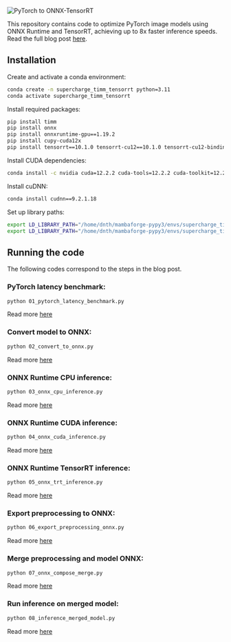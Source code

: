 ![PyTorch to ONNX-TensorRT](https://dicksonneoh.com/images/portfolio/supercharge_your_pytorch_image_models/post_image.png)

This repository contains code to optimize PyTorch image models using ONNX Runtime and TensorRT, achieving up to 8x faster inference speeds. Read the full blog post [here](https://dicksonneoh.com/portfolio/supercharge_your_pytorch_image_models/).


## Installation
Create and activate a conda environment:

```bash
conda create -n supercharge_timm_tensorrt python=3.11
conda activate supercharge_timm_tensorrt
```
 Install required packages:


```bash
pip install timm
pip install onnx
pip install onnxruntime-gpu==1.19.2
pip install cupy-cuda12x
pip install tensorrt==10.1.0 tensorrt-cu12==10.1.0 tensorrt-cu12-bindings==10.1.0 tensorrt-cu12-libs==10.1.0
```

Install CUDA dependencies:
```bash
conda install -c nvidia cuda=12.2.2 cuda-tools=12.2.2 cuda-toolkit=12.2.2 cuda-version=12.2 cuda-command-line-tools=12.2.2 cuda-compiler=12.2.2 cuda-runtime=12.2.2
```

Install cuDNN:
```bash
conda install cudnn==9.2.1.18
```

Set up library paths:
```bash
export LD_LIBRARY_PATH="/home/dnth/mambaforge-pypy3/envs/supercharge_timm_tensorrt/lib:$LD_LIBRARY_PATH"
export LD_LIBRARY_PATH="/home/dnth/mambaforge-pypy3/envs/supercharge_timm_tensorrt/lib/python3.11/site-packages/tensorrt_libs:$LD_LIBRARY_PATH"
```

## Running the code

The following codes correspond to the steps in the blog post.

### PyTorch latency benchmark:
   ```bash
   python 01_pytorch_latency_benchmark.py
   ```
Read more [here](https://dicksonneoh.com/portfolio/supercharge_your_pytorch_image_models//#-baseline-latency)

### Convert model to ONNX:
   ```bash
   python 02_convert_to_onnx.py
   ```
Read more [here](https://dicksonneoh.com/portfolio/supercharge_your_pytorch_image_models//#-convert-to-onnx)

### ONNX Runtime CPU inference:
   ```bash
   python 03_onnx_cpu_inference.py
   ```
Read more [here](https://dicksonneoh.com/portfolio/supercharge_your_pytorch_image_models//#-onnx-runtime-on-cpu)

### ONNX Runtime CUDA inference:
   ```bash
   python 04_onnx_cuda_inference.py
   ```
Read more [here](https://dicksonneoh.com/portfolio/supercharge_your_pytorch_image_models//#-onnx-runtime-on-cuda)

### ONNX Runtime TensorRT inference:
   ```bash
   python 05_onnx_trt_inference.py
   ```
Read more [here](https://dicksonneoh.com/portfolio/supercharge_your_pytorch_image_models//#-onnx-runtime-on-tensorrt)

### Export preprocessing to ONNX:
   ```bash
   python 06_export_preprocessing_onnx.py
   ```
Read more [here](https://dicksonneoh.com/portfolio/supercharge_your_pytorch_image_models//#-bake-pre-processing-into-onnx)

### Merge preprocessing and model ONNX:
   ```bash
   python 07_onnx_compose_merge.py
   ```
Read more [here](https://dicksonneoh.com/portfolio/supercharge_your_pytorch_image_models//#-bake-pre-processing-into-onnx)

### Run inference on merged model:
   ```bash
   python 08_inference_merged_model.py
   ```
Read more [here](https://dicksonneoh.com/portfolio/supercharge_your_pytorch_image_models//#-bake-pre-processing-into-onnx)



<!-- # Pytorch to ONNX-TensorRT

This repository contains a script to convert a PyTorch model to ONNX format and then to TensorRT format.

## Prerequisites

- PyTorch
- ONNX
- TensorRT

## Installation
For simplicity, I'll use a conda environment with Python 3.11.

Setup conda environment:
```bash
conda create -n pt-to-onnx-tensorrt python=3.11
conda activate pt-to-onnx-tensorrt
```


1. Install CUDA components:
   ```bash
   conda install -y -c nvidia cuda=12.2.2 cuda-tools=12.2.2 cuda-toolkit=12.2.2 cuda-version=12.2 cuda-command-line-tools=12.2.2 cuda-compiler=12.2.2 cuda-runtime=12.2.2
   ```

2. Install cuDNN:
   ```bash
   conda install cudnn==9.2.1.18
   ```

3. Install ONNX Runtime GPU:
   ```bash
   pip install -U onnxruntime-gpu==1.19.2
   ```
4. Install TensorRT:
   ```bash
   pip install tensorrt==10.1.0 tensorrt-cu12==10.1.0 tensorrt-cu12-bindings==10.1.0 tensorrt-cu12-libs==10.1.0
   ```

5. Install TIMM:
   ```bash
   pip install timm, onnx, cupy
   ```

6. Set up library paths:
   ```bash
   export LD_LIBRARY_PATH="/path/to/your/conda/env/lib:$LD_LIBRARY_PATH"
   export LD_LIBRARY_PATH="/path/to/your/conda/env/lib/python3.11/site-packages/tensorrt_libs:$LD_LIBRARY_PATH"
   ```
   Note: Adjust the paths according to your Conda environment location.


## Notebooks
Benchmark notebooks:
- [Benchmark TIMM](./notebooks/benchmark_timm.ipynb)
- [Benchmark ONNX Runtime CPU](./notebooks/benchmark_onnxruntime_cpu.ipynb)
- [Benchmark ONNX Runtime GPU](./notebooks/benchmark_onnxruntime_gpu.ipynb)
- [Benchmark TensorRT](./notebooks/benchmark_tensorrt.ipynb)


Conversion notebooks:
- [Pytorch to ONNX](./notebooks/pytorch_to_onnx.ipynb)
- [ONNX to TensorRT](./notebooks/onnx_to_tensorrt.ipynb)     -->
